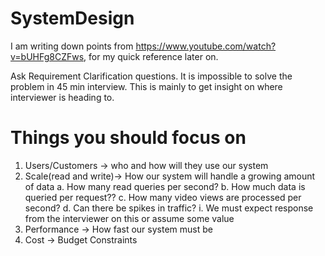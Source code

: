 # SystemDesign
I am writing down points from https://www.youtube.com/watch?v=bUHFg8CZFws, for my quick reference later on.

Ask Requirement Clarification questions.
It is impossible to solve the problem in 45 min interview. This is mainly to get insight on where interviewer is heading to.
# Things you should focus on
1. Users/Customers -> who and how will they use our system
2. Scale(read and write)-> How our system will handle a growing amount of data
  a. How many read queries per second?
  b. How much data is queried per request??
  c. How many video views are processed per second?
  d. Can there be spikes in traffic?
    i. We must expect response from the interviewer on this or assume some value
3. Performance -> How fast our system must be
4. Cost -> Budget Constraints
